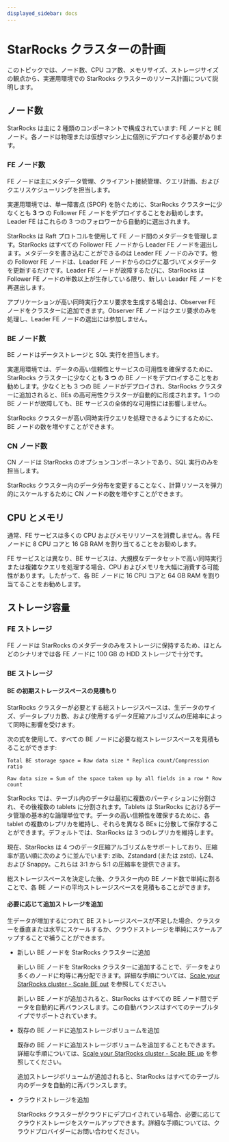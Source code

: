 ```yaml
---
displayed_sidebar: docs
---
```


# StarRocks クラスターの計画

このトピックでは、ノード数、CPU コア数、メモリサイズ、ストレージサイズの観点から、実運用環境での StarRocks クラスターのリソース計画について説明します。

## ノード数

StarRocks は主に 2 種類のコンポーネントで構成されています: FE ノードと BE ノード。各ノードは物理または仮想マシン上に個別にデプロイする必要があります。

### FE ノード数

FE ノードは主にメタデータ管理、クライアント接続管理、クエリ計画、およびクエリスケジューリングを担当します。

実運用環境では、単一障害点 (SPOF) を防ぐために、StarRocks クラスターに少なくとも **3 つ** の Follower FE ノードをデプロイすることをお勧めします。Leader FE はこれらの 3 つのフォロワーから自動的に選出されます。

StarRocks は Raft プロトコルを使用して FE ノード間のメタデータを管理します。StarRocks はすべての Follower FE ノードから Leader FE ノードを選出します。メタデータを書き込むことができるのは Leader FE ノードのみです。他の Follower FE ノードは、Leader FE ノードからのログに基づいてメタデータを更新するだけです。Leader FE ノードが故障するたびに、StarRocks は Follower FE ノードの半数以上が生存している限り、新しい Leader FE ノードを再選出します。

アプリケーションが高い同時実行クエリ要求を生成する場合は、Observer FE ノードをクラスターに追加できます。Observer FE ノードはクエリ要求のみを処理し、Leader FE ノードの選出には参加しません。

### BE ノード数

BE ノードはデータストレージと SQL 実行を担当します。

実運用環境では、データの高い信頼性とサービスの可用性を確保するために、StarRocks クラスターに少なくとも **3 つ** の BE ノードをデプロイすることをお勧めします。少なくとも 3 つの BE ノードがデプロイされ、StarRocks クラスターに追加されると、BEs の高可用性クラスターが自動的に形成されます。1 つの BE ノードが故障しても、BE サービスの全体的な可用性には影響しません。

StarRocks クラスターが高い同時実行クエリを処理できるようにするために、BE ノードの数を増やすことができます。

### CN ノード数

CN ノードは StarRocks のオプションコンポーネントであり、SQL 実行のみを担当します。

StarRocks クラスター内のデータ分布を変更することなく、計算リソースを弾力的にスケールするために CN ノードの数を増やすことができます。

## CPU とメモリ

通常、FE サービスは多くの CPU およびメモリリソースを消費しません。各 FE ノードに 8 CPU コアと 16 GB RAM を割り当てることをお勧めします。

FE サービスとは異なり、BE サービスは、大規模なデータセットで高い同時実行または複雑なクエリを処理する場合、CPU およびメモリを大幅に消費する可能性があります。したがって、各 BE ノードに 16 CPU コアと 64 GB RAM を割り当てることをお勧めします。

## ストレージ容量

### FE ストレージ

FE ノードは StarRocks のメタデータのみをストレージに保持するため、ほとんどのシナリオでは各 FE ノードに 100 GB の HDD ストレージで十分です。

### BE ストレージ

#### BE の初期ストレージスペースの見積もり

StarRocks クラスターが必要とする総ストレージスペースは、生データのサイズ、データレプリカ数、および使用するデータ圧縮アルゴリズムの圧縮率によって同時に影響を受けます。

次の式を使用して、すべての BE ノードに必要な総ストレージスペースを見積もることができます:

```Plain
Total BE storage space = Raw data size * Replica count/Compression ratio

Raw data size = Sum of the space taken up by all fields in a row * Row count
```

StarRocks では、テーブル内のデータは最初に複数のパーティションに分割され、その後複数の tablets に分割されます。Tablets は StarRocks におけるデータ管理の基本的な論理単位です。データの高い信頼性を確保するために、各 tablet の複数のレプリカを維持し、それらを異なる BEs に分散して保存することができます。デフォルトでは、StarRocks は 3 つのレプリカを維持します。

現在、StarRocks は 4 つのデータ圧縮アルゴリズムをサポートしており、圧縮率が高い順に次のように並んでいます: zlib、Zstandard (または zstd)、LZ4、および Snappy。これらは 3:1 から 5:1 の圧縮率を提供できます。

総ストレージスペースを決定した後、クラスター内の BE ノード数で単純に割ることで、各 BE ノードの平均ストレージスペースを見積もることができます。

#### 必要に応じて追加ストレージを追加

生データが増加するにつれて BE ストレージスペースが不足した場合、クラスターを垂直または水平にスケールするか、クラウドストレージを単純にスケールアップすることで補うことができます。

- 新しい BE ノードを StarRocks クラスターに追加

  新しい BE ノードを StarRocks クラスターに追加することで、データをより多くのノードに均等に再分配できます。詳細な手順については、[Scale your StarRocks cluster - Scale BE out](../administration/management/Scale_up_down.md) を参照してください。

  新しい BE ノードが追加されると、StarRocks はすべての BE ノード間でデータを自動的に再バランスします。この自動バランスはすべてのテーブルタイプでサポートされています。

- 既存の BE ノードに追加ストレージボリュームを追加

  既存の BE ノードに追加ストレージボリュームを追加することもできます。詳細な手順については、[Scale your StarRocks cluster - Scale BE up](../administration/management/Scale_up_down.md) を参照してください。

  追加ストレージボリュームが追加されると、StarRocks はすべてのテーブル内のデータを自動的に再バランスします。

- クラウドストレージを追加

  StarRocks クラスターがクラウドにデプロイされている場合、必要に応じてクラウドストレージをスケールアップできます。詳細な手順については、クラウドプロバイダーにお問い合わせください。